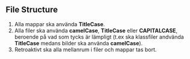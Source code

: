 ## File Structure
1. Alla mappar ska använda **TitleCase**.
2. Alla filer ska använda **camelCase**, **TitleCase** eller **CAPITALCASE**, beroende på vad som tycks är lämpligt (t.ex ska klassfiler andvända **TitleCase** medans bilder ska använda **camelCase**).
3. Retroaktivt ska alla mellanrum i filer och mappar tas bort.
